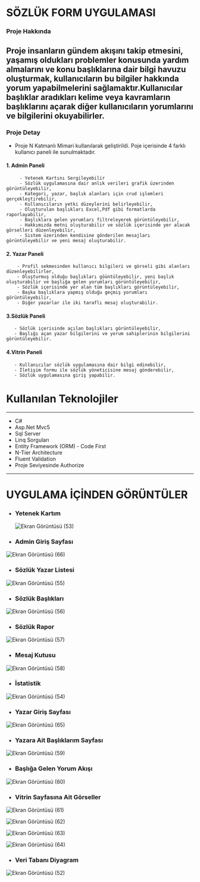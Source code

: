 # SÖZLÜK FORM UYGULAMASI

### Proje Hakkında 
Proje insanların gündem akışını takip etmesini, yaşamış oldukları problemler konusunda 
yardım almalarını ve konu başlıklarına dair bilgi havuzu oluşturmak, kullanıcıların bu 
bilgiler hakkında yorum yapabilmelerini sağlamaktır.Kullanıcılar başlıklar aradıkları
kelime veya kavramların başlıklarını açarak diğer kullanıcıların yorumlarını ve 
bilgilerini okuyabilirler.
--------------------
### Proje Detay
* Proje N Katmanlı Mimari kullanılarak geliştirildi. Poje içerisinde 4 farklı kullanıcı paneli ile sunulmaktadır.

####  1. Admin Paneli
         - Yetenek Kartını Sergileyebilir
         - Sözlük uygulamasına dair anlık verileri grafik üzerinden görüntüleyebilir,
         - Kategori, yazar, başlık alanları için crud işlemleri gerçekleştirebilir,
         - Kullanıcıların yetki düzeylerini belirleyebilir,
         - Oluşturulan başlıkları Excel,Pdf gibi formatlarda raporlayabilir,
         - Başlıklara gelen yorumları filtreleyerek görüntüleyebilir,
         - Hakkımızda metni oluşturabilir ve sözlük içerisinde yer alacak görselleri düzenleyebilir,
         - Sistem üzerinden kendisine gönderilen mesajları görüntüleyebilir ve yeni mesaj oluşturabilir.
     
#### 2. Yazar Paneli
        - Profil sekmesinden kullanıcı bilgileri ve görseli gibi alanları düzenleyebilirler,
        - Oluşturmuş olduğu başlıkları göüntüleyebilir, yeni başlık oluşturabilir ve başlığa gelen yorumları görüntüleyebilir,
        - Sözlük içerisinde yer alan tüm başlıkları görüntüleyebilir,
        - Başka başlıklara yapmış olduğu geçmiş yorumları görüntüleyebilir,
        - Diğer yazarlar ile iki taraflı mesaj oluşturabilir.

#### 3.Sözlük Paneli
       - Sözlük içerisinde açılan başlıkları görüntüleyebilir, 
       - Başlığı açan yazar bilgilerini ve yorum sahiplerinin bilgilerini görüntüleyebilir.

#### 4.Vitrin Paneli
       - Kullanıcılar sözlük uygulamasına dair bilgi edinebilir,
       - İletişim formu ile sözlük yöneticisine mesaj gönderebilir,
       - Sözlük uygulamasına giriş yapabilir.

# Kullanılan Teknolojiler
-------------------------------------------------------------------------
* C# 
* Asp.Net Mvc5
* Sql Server
* Linq Sorguları
* Entity Framework (ORM) - Code First
* N-Tier Architecture
* Fluent Validation
* Proje Seviyesinde Authorize
-------------------------------------------------------------------------
# UYGULAMA İÇİNDEN GÖRÜNTÜLER

* ### Yetenek Kartım
  ![Ekran Görüntüsü (53)](https://github.com/gozgirfaruk/MvcProjeKampi/assets/125920944/406bbf9a-ff58-4bbf-9e04-b033add082aa)


* ### Admin Giriş Sayfası
![Ekran Görüntüsü (66)](https://github.com/gozgirfaruk/MvcProjeKampi/assets/125920944/0901bbbf-81b3-44c9-922e-ca971fc557de)


* ### Sözlük Yazar Listesi
![Ekran Görüntüsü (55)](https://github.com/gozgirfaruk/MvcProjeKampi/assets/125920944/cabed2b6-48b0-489d-847c-c14bd20cb672)


* ### Sözlük Başlıkları 
![Ekran Görüntüsü (56)](https://github.com/gozgirfaruk/MvcProjeKampi/assets/125920944/82868da3-778b-4fde-af4f-ab864e0b9e60)


* ### Sözlük Rapor
![Ekran Görüntüsü (57)](https://github.com/gozgirfaruk/MvcProjeKampi/assets/125920944/46efd094-cb59-4a83-846c-4270fcf47315)


* ### Mesaj Kutusu
 ![Ekran Görüntüsü (58)](https://github.com/gozgirfaruk/MvcProjeKampi/assets/125920944/1975e6aa-c5f4-4469-974f-63aefcca93fe)


* ### İstatistik 
![Ekran Görüntüsü (54)](https://github.com/gozgirfaruk/MvcProjeKampi/assets/125920944/8794b497-3037-4749-8ef2-81ffa8f707a0)


* ### Yazar Giriş Sayfası
![Ekran Görüntüsü (65)](https://github.com/gozgirfaruk/MvcProjeKampi/assets/125920944/21e809b0-4a40-4332-94ea-85d5d426017b)


* ### Yazara Ait Başlıklarım Sayfası
![Ekran Görüntüsü (59)](https://github.com/gozgirfaruk/MvcProjeKampi/assets/125920944/3294591b-1aca-4c5b-9b4c-74789a1fe5b9)


* ### Başlığa Gelen Yorum Akışı
![Ekran Görüntüsü (60)](https://github.com/gozgirfaruk/MvcProjeKampi/assets/125920944/97b12642-04dd-4228-ad1e-3f436743b6c4)


* ### Vitrin Sayfasına Ait Görseller 
![Ekran Görüntüsü (61)](https://github.com/gozgirfaruk/MvcProjeKampi/assets/125920944/9ea27557-3c86-42aa-b939-4ab7e81ddfe7)


![Ekran Görüntüsü (62)](https://github.com/gozgirfaruk/MvcProjeKampi/assets/125920944/a371b2c2-0f57-4aa8-8c18-c86c69c222e9)


![Ekran Görüntüsü (63)](https://github.com/gozgirfaruk/MvcProjeKampi/assets/125920944/32415f71-444f-4917-af02-5485f876f40f)


![Ekran Görüntüsü (64)](https://github.com/gozgirfaruk/MvcProjeKampi/assets/125920944/e57398ea-43d3-4230-ad4e-7e0b2366a659)


* ### Veri Tabanı Diyagram
![Ekran Görüntüsü (52)](https://github.com/gozgirfaruk/MvcProjeKampi/assets/125920944/7f4336e3-d7c8-4832-a424-8a0868a9e0e0)
